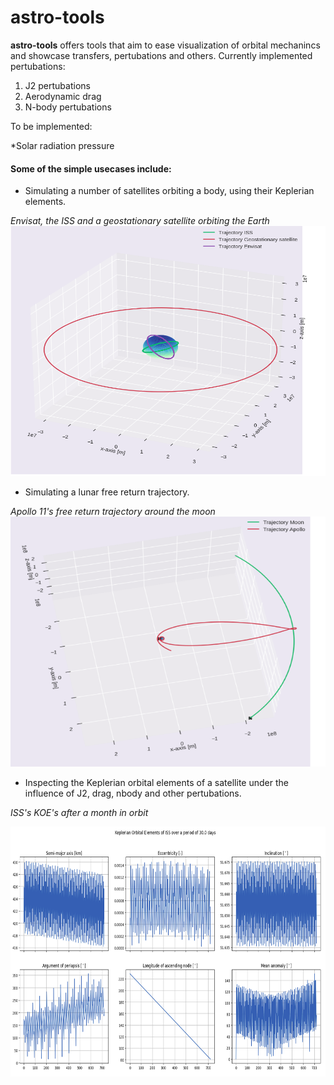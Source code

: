 # astro-tools

**astro-tools** offers tools that aim to ease visualization of orbital mechanincs and showcase transfers, pertubations and others.
Currently implemented pertubations:

1. J2 pertubations
2. Aerodynamic drag 
3. N-body pertubations

To be implemented:

*Solar radiation pressure


#### Some of the simple usecases include:

* Simulating a number of satellites orbiting a body, using their Keplerian elements. 

*Envisat, the ISS and a geostationary satellite orbiting the Earth*
  <img src="img/multiple.png" width="600" height="400">

* Simulating a lunar free return trajectory. 

*Apollo 11's free return trajectory around the moon*
  <img src="img/apollo_11.png" width="600" height="400">

* Inspecting the Keplerian orbital elements of a satellite under the influence of J2, drag, nbody and other pertubations.

*ISS's KOE's after a month in orbit*

  <img src="img/koes.png" width="700" height="400">
